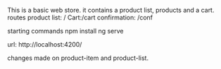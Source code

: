 This is a basic web store. it contains a product list, products and a cart.
routes
product list: /
Cart:/cart
confirmation: /conf

starting commands
npm install
ng serve

url: http://localhost:4200/

changes made on product-item and product-list.